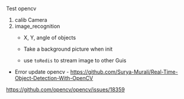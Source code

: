 Test opencv

1. calib Camera
2. image_recognition
	- X, Y, angle of objects
	- Take a background picture when init
	
	- use ```toRedis``` to stream image to other Guis
	
* Error update opencv - https://github.com/Surya-Murali/Real-Time-Object-Detection-With-OpenCV
	
https://github.com/opencv/opencv/issues/18359